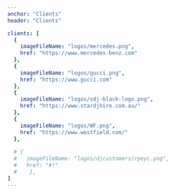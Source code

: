 ```yaml
---
anchor: "Clients"
header: "Clients"

clients: [
  {
    imageFileName: "logos/mercedes.png",
    href: "https://www.mercedes-benz.com"
  },
  {
    imageFileName: "logos/gucci.png",
    href: "https://www.gucci.com"
  },
  {
    imageFileName: "logos/sdj-black-logo.png",
    href: "https://www.stardjhire.com.au/"
  },
  {
    imageFileName: "logos/WF.png",
    href: "https://www.westfield.com/"
  },
  
  # {
  #   imageFileName: "logos/djcustomers/rpeyc.png",
  #   href: "#!"
  #    },
]
---
```

